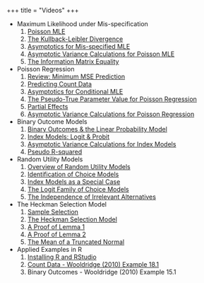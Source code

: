 +++
title = "Videos"
+++

* Maximum Likelihood under Mis-specification
    1. [Poisson MLE](https://expl.ai/CHAKTHR)
    2. [The Kullback-Leibler Divergence](https://expl.ai/REZKTJY)
    3. [Asymptotics for Mis-specified MLE](https://expl.ai/MRVFZMR)
    4. [Asymptotic Variance Calculations for Poisson MLE](https://expl.ai/TZBUFGU)
    5. [The Information Matrix Equality](https://expl.ai/MDCWESE)
* Poisson Regression
    1. [Review: Minimum MSE Prediction](https://expl.ai/YZFFBCH)
    2. [Predicting Count Data](https://expl.ai/AUEJLRB)
    3. [Asymptotics for Conditional MLE](https://expl.ai/SUDPHVT)
    4. [The Pseudo-True Parameter Value for Poisson Regression](https://expl.ai/FCSUTGZ)
    5. [Partial Effects](https://expl.ai/KRJBUDF)
    6. [Asymptotic Variance Calculations for Poisson Regression](https://expl.ai/RCDDGQV)
* Binary Outcome Models
    1. [Binary Outcomes & the Linear Probability Model](https://expl.ai/XSLDYZE)
    2. [Index Models: Logit & Probit](https://expl.ai/ZULFNLF)
    3. [Asymptotic Variance Calculations for Index Models](https://expl.ai/KAHUPJN)
    4. [Pseudo R-squared](https://expl.ai/ANETTMF)
* Random Utility Models
    1. [Overview of Random Utility Models](https://expl.ai/MWEXXUE)
    2. [Identification of Choice Models](https://expl.ai/QLEKBJJ)
    3. [Index Models as a Special Case](https://expl.ai/CAAGSWP)
    4. [The Logit Family of Choice Models](https://expl.ai/CAUVVDH)
    5. [The Independence of Irrelevant Alternatives](https://expl.ai/XTXUDBU)
* The Heckman Selection Model 
    1. [Sample Selection](https://expl.ai/UXFHFNQ)
    2. [The Heckman Selection Model](https://expl.ai/GFNGUDY)
    3. [A Proof of Lemma 1](https://expl.ai/LJBUHZQ)
    4. [A Proof of Lemma 2](https://expl.ai/BRXKQNX)
    5. [The Mean of a Truncated Normal](https://expl.ai/VFARCYE)
* Applied Examples in R
    1. [Installing R and RStudio](https://expl.ai/ZQUDLSS)
    2. [Count Data - Wooldridge (2010) Example 18.1](https://expl.ai/USFRDBE)
    3. Binary Outcomes - Wooldridge (2010) Example 15.1
